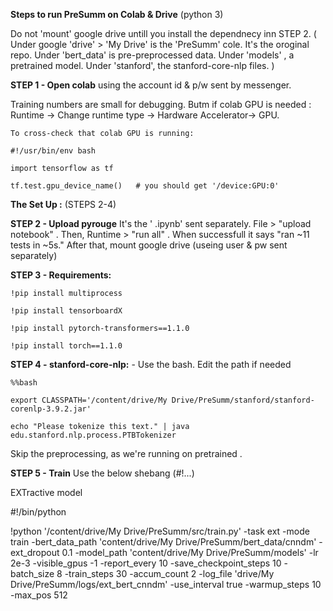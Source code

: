 **Steps to run PreSumm on Colab & Drive**   (python 3) 

Do not 'mount' google drive untill you install the dependnecy inn STEP 2.  ( Under google 'drive' > 'My Drive' is the 'PreSumm' cole. It's the oroginal repo. Under 'bert_data' is pre-preprocessed data. Under 'models' , a pretrained  model. Under 'stanford', the  stanford-core-nlp files. )


**STEP 1 - Open colab** using the account id & p/w sent by messenger. 

Training numbers are small for debugging. Butm if colab GPU is needed : Runtime -> Change runtime type -> Hardware Accelerator-> GPU. 

    To cross-check that colab GPU is running:
    
    #!/usr/bin/env bash
    
    import tensorflow as tf
    
    tf.test.gpu_device_name()   # you should get '/device:GPU:0'


**The Set Up :** (STEPS 2-4)


**STEP 2 - Upload pyrouge**  It's the ' .ipynb' sent separately. File >  "upload notebook" . Then, Runtime > "run all" . When successfull it says "ran ~11 tests in ~5s."   After that, mount google drive (useing user & pw sent separately) 


**STEP 3 - Requirements:** 

    !pip install multiprocess
    
    !pip install tensorboardX
    
    !pip install pytorch-transformers==1.1.0
        
    !pip install torch==1.1.0


**STEP 4 - stanford-core-nlp:** - Use the bash. Edit the path if needed 

    %%bash
  
    export CLASSPATH='/content/drive/My Drive/PreSumm/stanford/stanford-corenlp-3.9.2.jar'
  
    echo "Please tokenize this text." | java edu.stanford.nlp.process.PTBTokenizer


Skip the preprocessing, as we're running on pretrained .
 
 
**STEP 5 - Train**  Use  the below shebang (#!...) 

EXTractive model

#!/bin/python

!python '/content/drive/My Drive/PreSumm/src/train.py' -task ext -mode train -bert_data_path 'content/drive/My Drive/PreSumm/bert_data/cnndm' -ext_dropout 0.1 -model_path 'content/drive/My Drive/PreSumm/models' -lr 2e-3 -visible_gpus -1 -report_every 10 -save_checkpoint_steps 10 -batch_size 8 -train_steps 30 -accum_count 2 -log_file 'drive/My Drive/PreSumm/logs/ext_bert_cnndm' -use_interval true -warmup_steps 10 -max_pos 512




